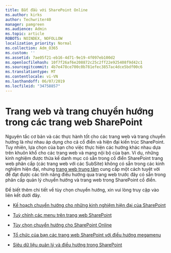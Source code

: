 ```yaml
---
title: Bắt đầu với SharePoint Online
ms.author: kirks
author: Techwriter40
manager: pamgreen
ms.audience: Admin
ms.topic: article
ROBOTS: NOINDEX, NOFOLLOW
localization_priority: Normal
ms.collection: Adm_O365
ms.custom: ''
ms.assetid: 7ae05f21-eb16-4d71-9e19-4f097eb100d2
ms.openlocfilehash: 10f7f26af6e208872c25c2ff22e925408f9d42c1
ms.sourcegitcommit: 4b7e478ce700c0b781efec3857ac4dce5bdf00c6
ms.translationtype: MT
ms.contentlocale: vi-VN
ms.lasthandoff: 06/07/2019
ms.locfileid: "34758857"
---
```

# <a name="site-and-page-navigation-in-sharepoint-sites"></a>Trang web và trang chuyển hướng trong các trang web SharePoint

Nguyên tắc cơ bản và các thực hành tốt cho các trang web và trang chuyển hướng là như nhau áp dụng cho cả cổ điển và hiện đại kiến trúc SharePoint. Tuy nhiên, lựa chọn của bạn cho việc thực hiện các hướng khác nhau dựa trên khuôn khổ cho các trang web và mạng nội bộ của bạn. Ví dụ, những kinh nghiệm được thừa kế danh mục có sẵn trong cổ điển SharePoint trang web phân cấp (các trang web với các SubSite) không có sẵn trong các kinh nghiệm hiện đại, nhưng [trang web trung tâm](https://support.office.com/article/fe26ae84-14b7-45b6-a6d1-948b3966427f) cung cấp một cách tuyệt vời để đạt được các tính năng điều hướng qua trang web trước đây có sẵn trong phân cấp quản lý chuyển hướng và trang web trong SharePoint cổ điển.

 Để biết thêm chi tiết về tùy chọn chuyển hướng, xin vui lòng truy cập vào liên kết dưới đây.

 - [Kế hoạch chuyển hướng cho những kinh nghiệm hiện đại của SharePoint](https://docs.microsoft.com/sharepoint/plan-navigation-modern-experience)

- [Tuỳ chỉnh các menu trên trang web SharePoint](https://support.office.com/article/customize-the-navigation-on-your-sharepoint-site-3cd61ae7-a9ed-4e1e-bf6d-4655f0bf25ca)

- [Tùy chọn chuyển hướng cho SharePoint Online](https://docs.microsoft.com/office365/enterprise/navigation-options-for-sharepoint-online)
 
- [Tổ chức của bạn các trang web SharePoint với điều hướng megamenu](https://techcommunity.microsoft.com/t5/Microsoft-SharePoint-Blog/Organize-your-SharePoint-sites-with-megamenu-navigation-and-new/ba-p/328068)

- [Siêu dữ liệu quản lý và điều hướng trong SharePoint](https://docs.microsoft.com/sharepoint/dev/general-development/managed-metadata-and-navigation-in-sharepoint)


